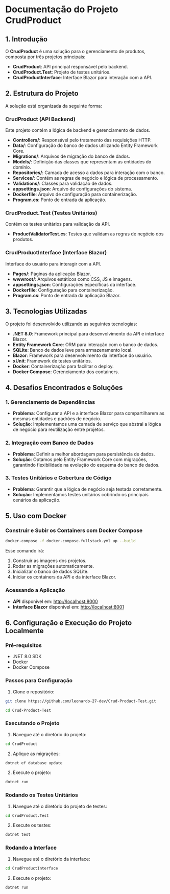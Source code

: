 # Documentação do Projeto CrudProduct

## 1. Introdução
O **CrudProduct** é uma solução para o gerenciamento de produtos, composta por três projetos principais: 

- **CrudProduct**: API principal responsável pelo backend.
- **CrudProduct.Test**: Projeto de testes unitários.
- **CrudProductInterface**: Interface Blazor para interação com a API.

## 2. Estrutura do Projeto
A solução está organizada da seguinte forma:

### **CrudProduct** (API Backend)
Este projeto contém a lógica de backend e gerenciamento de dados.

- **Controllers/**: Responsável pelo tratamento das requisições HTTP.
- **Data/**: Configuração do banco de dados utilizando Entity Framework Core.
- **Migrations/**: Arquivos de migração do banco de dados.
- **Models/**: Definição das classes que representam as entidades do domínio.
- **Repositories/**: Camada de acesso a dados para interação com o banco.
- **Services/**: Contém as regras de negócio e lógica de processamento.
- **Validations/**: Classes para validação de dados.
- **appsettings.json**: Arquivo de configurações do sistema.
- **Dockerfile**: Arquivo de configuração para containerização.
- **Program.cs**: Ponto de entrada da aplicação.

### **CrudProduct.Test** (Testes Unitários)
Contém os testes unitários para validação da API.

- **ProductValidatorTest.cs**: Testes que validam as regras de negócio dos produtos.

### **CrudProductInterface** (Interface Blazor)
Interface do usuário para interagir com a API.

- **Pages/**: Páginas da aplicação Blazor.
- **wwwroot/**: Arquivos estáticos como CSS, JS e imagens.
- **appsettings.json**: Configurações específicas da interface.
- **Dockerfile**: Configuração para containerização.
- **Program.cs**: Ponto de entrada da aplicação Blazor.

## 3. Tecnologias Utilizadas
O projeto foi desenvolvido utilizando as seguintes tecnologias:

- **.NET 8.0**: Framework principal para desenvolvimento da API e interface Blazor.
- **Entity Framework Core**: ORM para interação com o banco de dados.
- **SQLite**: Banco de dados leve para armazenamento local.
- **Blazor**: Framework para desenvolvimento da interface do usuário.
- **xUnit**: Framework de testes unitários.
- **Docker**: Containerização para facilitar o deploy.
- **Docker Compose**: Gerenciamento dos containers.

## 4. Desafios Encontrados e Soluções

### **1. Gerenciamento de Dependências**
- **Problema**: Configurar a API e a interface Blazor para compartilharem as mesmas entidades e padrões de negócio.
- **Solução**: Implementamos uma camada de serviço que abstrai a lógica de negócio para reutilização entre projetos.

### **2. Integração com Banco de Dados**
- **Problema**: Definir a melhor abordagem para persistência de dados.
- **Solução**: Optamos pelo Entity Framework Core com migrações, garantindo flexibilidade na evolução do esquema do banco de dados.

### **3. Testes Unitários e Cobertura de Código**
- **Problema**: Garantir que a lógica de negócio seja testada corretamente.
- **Solução**: Implementamos testes unitários cobrindo os principais cenários da aplicação.

## 5. Uso com Docker

### Construir e Subir os Containers com Docker Compose
```bash
docker-compose -f docker-compose.fullstack.yml up --build
```


Esse comando irá:
1. Construir as imagens dos projetos.
2. Rodar as migrações automaticamente.
3. Inicializar o banco de dados SQLite.
4. Iniciar os containers da API e da interface Blazor.

### Acessando a Aplicação
- **API** disponível em: [http://localhost:8000](http://localhost:8000)
- **Interface Blazor** disponível em: [http://localhost:8001](http://localhost:8001)

## 6. Configuração e Execução do Projeto Localmente

### Pré-requisitos
- .NET 8.0 SDK
- Docker
- Docker Compose

### Passos para Configuração
1. Clone o repositório:
```bash
git clone https://github.com/leonardo-27-dev/Crud-Product-Test.git

cd Crud-Product-Test
```  

### Executando o Projeto
1. Navegue até o diretório do projeto:
```bash
cd CrudProduct
```  

2. Aplique as migrações:
```bash
dotnet ef database update
```   

2. Execute o projeto:
```bash
dotnet run 
``` 

### Rodando os Testes Unitários
1. Navegue até o diretório do projeto de testes:
```bash
cd CrudProduct.Test
```    

2. Execute os testes:
```bash
dotnet test
```     

### Rodando a Interface
1. Navegue até o diretório da interface:
```bash
cd CrudProductInterface
```    

2. Execute o projeto:
```bash
dotnet run
```  
